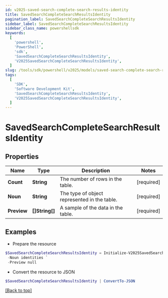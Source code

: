 ```yaml
---
id: v2025-saved-search-complete-search-results-identity
title: SavedSearchCompleteSearchResultsIdentity
pagination_label: SavedSearchCompleteSearchResultsIdentity
sidebar_label: SavedSearchCompleteSearchResultsIdentity
sidebar_class_name: powershellsdk
keywords:
  [
    'powershell',
    'PowerShell',
    'sdk',
    'SavedSearchCompleteSearchResultsIdentity',
    'V2025SavedSearchCompleteSearchResultsIdentity',
  ]
slug: /tools/sdk/powershell/v2025/models/saved-search-complete-search-results-identity
tags:
  [
    'SDK',
    'Software Development Kit',
    'SavedSearchCompleteSearchResultsIdentity',
    'V2025SavedSearchCompleteSearchResultsIdentity',
  ]
---
```


# SavedSearchCompleteSearchResultsIdentity

## Properties

| Name | Type | Description | Notes |
| --- | --- | --- | --- |
| **Count** | **String** | The number of rows in the table. | [required] |
| **Noun** | **String** | The type of object represented in the table. | [required] |
| **Preview** | **[]String[]** | A sample of the data in the table. | [required] |

## Examples

- Prepare the resource

```powershell
$SavedSearchCompleteSearchResultsIdentity = Initialize-V2025SavedSearchCompleteSearchResultsIdentity  -Count 2 `
 -Noun identities `
 -Preview null
```

- Convert the resource to JSON

```powershell
$SavedSearchCompleteSearchResultsIdentity | ConvertTo-JSON
```

[[Back to top]](#)
